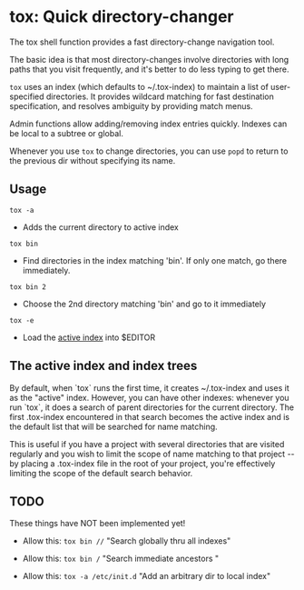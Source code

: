 # tox: Quick directory-changer

The tox shell function provides a fast directory-change navigation tool.

The basic idea is that most directory-changes involve directories with long paths that you visit frequently, and it's better to do less typing to get there.

`tox` uses an index (which defaults to ~/.tox-index) to maintain a list of user-specified directories. It provides wildcard matching for fast destination specification, and resolves ambiguity by providing match menus.

Admin functions allow adding/removing index entries quickly. Indexes can be local to a subtree or global.

Whenever you use `tox` to change directories, you can use `popd` to return to the previous dir without specifying its name.

## Usage


`tox -a`
  * Adds the current directory to active index

`tox bin`
  * Find directories in the index matching 'bin'.  If only one match, go there immediately.

`tox bin 2`
  * Choose the 2nd directory matching 'bin' and go to it immediately

`tox -e `
   * Load the [active index](#active_index) into $EDITOR


## The active index and index trees
<a name='active_index' />
By default, when `tox` runs the first time, it creates ~/.tox-index and uses it as the "active" index.  However, you can have other indexes: whenever you run `tox`, it does a search of parent directories for the current directory.  The first .tox-index encountered in that search becomes the active index and is the default list that will be searched for name matching.

This is useful if you have a project with several directories that are visited regularly and you wish to limit the scope of name matching to that project -- by placing a .tox-index file in the root of your project, you're effectively limiting the scope of the default search behavior.

## TODO
These things have NOT been implemented yet!

* Allow this:
    `tox bin //`
    "Search globally thru all indexes"

* Allow this:
    `tox bin /`
    "Search immediate ancestors "

* Allow this:
    `tox -a /etc/init.d`
    "Add an arbitrary dir to local index"



